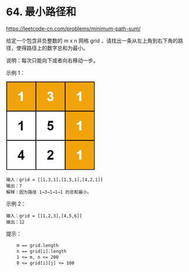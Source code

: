 # 64. 最小路径和
https://leetcode-cn.com/problems/minimum-path-sum/

给定一个包含非负整数的 m x n 网格 grid ，请找出一条从左上角到右下角的路径，使得路径上的数字总和为最小。

说明：每次只能向下或者向右移动一步。

示例 1：

![minPath](minPath.png)

```
输入：grid = [[1,3,1],[1,5,1],[4,2,1]]
输出：7
解释：因为路径 1→3→1→1→1 的总和最小。
```

示例 2：
```
输入：grid = [[1,2,3],[4,5,6]]
输出：12
```
 

提示：
```
    m == grid.length
    n == grid[i].length
    1 <= m, n <= 200
    0 <= grid[i][j] <= 100
```
